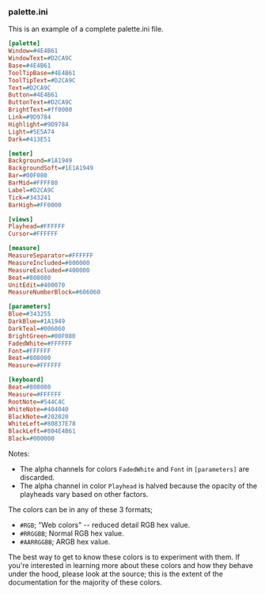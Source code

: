 ### palette.ini
This is an example of a complete palette.ini file.

```ini
[palette]
Window=#4E4B61
WindowText=#D2CA9C
Base=#4E4B61
ToolTipBase=#4E4B61
ToolTipText=#D2CA9C
Text=#D2CA9C
Button=#4E4B61
ButtonText=#D2CA9C
BrightText=#ff0000
Link=#9D9784
Highlight=#9D9784
Light=#5E5A74
Dark=#413E51

[meter]
Background=#1A1949
BackgroundSoft=#1E1A1949
Bar=#00F080
BarMid=#FFFF80
Label=#D2CA9C
Tick=#343241
BarHigh=#FF0000

[views]
Playhead=#FFFFFF
Cursor=#FFFFFF

[measure]
MeasureSeparator=#FFFFFF
MeasureIncluded=#800000
MeasureExcluded=#400000 
Beat=#808080
UnitEdit=#400070
MeasureNumberBlock=#606060

[parameters]
Blue=#343255
DarkBlue=#1A1949
DarkTeal=#006060
BrightGreen=#00F080
FadedWhite=#FFFFFF
Font=#FFFFFF
Beat=#808080
Measure=#FFFFFF

[keyboard]
Beat=#808080
Measure=#FFFFFF
RootNote=#544C4C
WhiteNote=#404040
BlackNote=#202020
WhiteLeft=#80837E78
BlackLeft=#804E4B61
Black=#000000

```
Notes:
- The alpha channels for colors `FadedWhite` and `Font` in `[parameters]` are discarded.
- The alpha channel in color `Playhead` is halved because the opacity of the playheads vary based on other factors.

The colors can be in any of these 3 formats;
- `#RGB`; "Web colors" -- reduced detail RGB hex value.
- `#RRGGBB`; Normal RGB hex value.
- `#AARRGGBB`; ARGB hex value. 

The best way to get to know these colors is to experiment with them. If you're interested in learning more about these colors and how they behave under the hood, please look at the source; this is the extent of the documentation for the majority of these colors.
